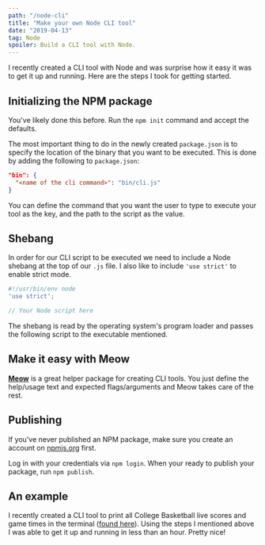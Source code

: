 ```yaml
---
path: "/node-cli"
title: "Make your own Node CLI tool"
date: "2019-04-13"
tag: Node
spoiler: Build a CLI tool with Node.
---
```


I recently created a CLI tool with Node and was surprise how it easy it was to get it up and running. Here are the steps I took for getting started.

## Initializing the NPM package

You've likely done this before. Run the `npm init` command and accept the defaults.

The most important thing to do in the newly created `package.json` is to specify the location of the binary that you want to be executed. This is done by adding the following to `package.json`:

```json
"bin": {
  "<name of the cli command>": "bin/cli.js"
}
```

You can define the command that you want the user to type to execute your tool as the key, and the path to the script as the value.

## Shebang

In order for our CLI script to be executed we need to include a Node shebang at the top of our `.js` file. I also like to include `'use strict'` to enable strict mode.

```js
#!/usr/bin/env node
'use strict';

// Your Node script here
```

The shebang is read by the operating system's program loader and passes the following script to the executable mentioned.

## Make it easy with Meow

**[Meow](https://github.com/sindresorhus/meow)** is a great helper package for creating CLI tools. You just define the help/usage text and expected flags/arguments and Meow takes care of the rest.

## Publishing

If you've never published an NPM package, make sure you create an account on [npmjs.org](https://npmjs.org) first.

Log in with your credentials via `npm login`. When your ready to publish your package, run `npm publish`.

## An example

I recently created a CLI tool to print all College Basketball live scores and game times in the terminal ([found here](https://github.com/johnsylvain/cbb)). Using the steps I mentioned above I was able to get it up and running in less than an hour. Pretty nice!